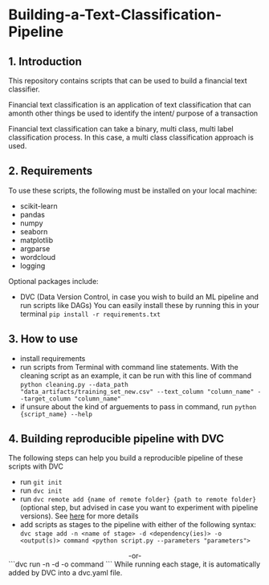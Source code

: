 # Building-a-Text-Classification-Pipeline
## 1. Introduction 
This repository contains scripts that can be used to build a financial text classifier. 
<p>Financial text classification is an application of text classification that can amonth other things be used to identify the intent/ purpose of a transaction<br>
<p>Financial text classification can take a binary, multi class, multi label classification process. In this case, a multi class classification approach is used.<br>
 
 
## 2. Requirements
To use these scripts, the following must be installed on your local machine:
 * scikit-learn
 * pandas
 * numpy
 * seaborn
 * matplotlib
 * argparse
 * wordcloud
 * logging

 Optional packages include:
 * DVC (Data Version Control, in case you wish to build an ML pipeline and run scripts like DAGs)
 You can easily install these by running this in your terminal ```pip install -r requirements.txt```
 
 
 ## 3. How to use
 * install requirements
 * run scripts from Terminal with command line statements. With the cleaning script as an example, it can be run with this line of command 
 ```python cleaning.py --data_path "data_artifacts/training_set_new.csv" --text_column "column_name" --target_column "column_name"```
 * if unsure about the kind of arguements to pass in command, run ```python {script_name} --help```

 
 ## 4. Building reproducible pipeline with DVC 
 The following steps can help you build a reproducible pipeline of these scripts with DVC 
 * run ```git init```
 * run ```dvc init```
 * run ```dvc remote add {name of remote folder} {path to remote folder}``` (optional step, but advised in case you want to experiment with pipeline versions). See [here](https://dvc.org/doc/command-reference/remote#:~:text=What%20is%20a%20%22local%20remote,for%20DVC%20projectsDVC%20projects.) for more details
 * add scripts as stages to the pipeline with either of the following syntax: 
 ```dvc stage add -n <name of stage> -d <dependency(ies)> -o <output(s)> command <python script.py --parameters "parameters">```
 <center> -or- </center>
 ```dvc run -n <name of stage> -d <dependency(ies)> -o <output(s)> command <python script.py --parameters "parameters">``` While running each stage, it is automatically added by DVC into a dvc.yaml file.
 
 
 
